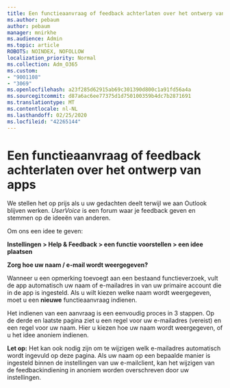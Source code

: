```yaml
---
title: Een functieaanvraag of feedback achterlaten over het ontwerp van apps
ms.author: pebaum
author: pebaum
manager: mnirkhe
ms.audience: Admin
ms.topic: article
ROBOTS: NOINDEX, NOFOLLOW
localization_priority: Normal
ms.collection: Adm_O365
ms.custom:
- "9001108"
- "3069"
ms.openlocfilehash: a23f285d62915ab69c301390d800c1a91fd56a4a
ms.sourcegitcommit: d87a6ac6ee77375d1d750100359b4dc7b2871691
ms.translationtype: MT
ms.contentlocale: nl-NL
ms.lasthandoff: 02/25/2020
ms.locfileid: "42265144"
---
```

# <a name="leave-a-feature-request-or-feedback-on-app-design"></a>Een functieaanvraag of feedback achterlaten over het ontwerp van apps

We stellen het op prijs als u uw gedachten deelt terwijl we aan Outlook blijven werken. *UserVoice* is een forum waar je feedback geven en stemmen op de ideeën van anderen.  

Om ons een idee te geven: 

**Instellingen > Help & Feedback > een functie voorstellen > een idee plaatsen** 

**Zorg hoe uw naam / e-mail wordt weergegeven?**

Wanneer u een opmerking toevoegt aan een bestaand functieverzoek, vult de app automatisch uw naam of e-mailadres in van uw primaire account die in de app is ingesteld. Als u wilt kiezen welke naam wordt weergegeven, moet u een **nieuwe** functieaanvraag indienen. 

Het indienen van een aanvraag is een eenvoudig proces in 3 stappen. Op de derde en laatste pagina ziet u een regel voor uw e-mailadres (vereist) en een regel voor uw naam. Hier u kiezen hoe uw naam wordt weergegeven, of u het idee anoniem indienen. 

**Let op:** Het kan ook nodig zijn om te wijzigen welk e-mailadres automatisch wordt ingevuld op deze pagina. Als uw naam op een bepaalde manier is ingesteld binnen de instellingen van uw e-mailclient, kan het wijzigen van de feedbackindiening in anoniem worden overschreven door uw instellingen. 
